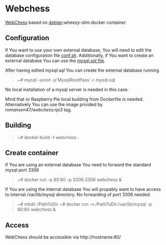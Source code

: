 # Webchess


[WebChess](https://github.com/Thorium/webchess) based on [debian](https://hub.docker.com/_/debian/):wheezy-slim docker container.


## Configuration

If You want to use your own external database, You will need to edit the database configuration file
[conf.sh](scripts/conf.sh). Additionally, if You want to create an external database You can use the [mysql.sql file](scripts/mysql.sql).

After having edited *mysql.sql* You can create the external database running

> ~# mysql -uroot -p'MysqlRootPass' < mysql.sql

No local installation of a mysql server is needed in this case.
 
Mind that or Raspberry Pie local building from Dockerfile is needed. Alternatively You can use the image privided by *romansen47/webchess:rpi3* tag.


## Building

> ~# docker build -t webchess .


## Create container

If You are using an external database You need to forward the standard mysql port 3306 

> ~# docker run -p 80:80 -p 3306:3306 webchess &

If You are using the internal database You will propably want to have access to internal /var/lib/mysql directory.
No forwarding of port 3306 needed.

> ~# mkdir /PathToDir
> ~# docker run -v /PathToDir:/var/lib/mysql -p 80:80 webchess &


## Access

WebChess should be accessible via http://hostname:80/ 


